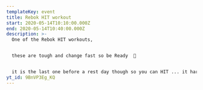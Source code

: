```yaml
---
templateKey: event
title: Rebok HIT workout
start: 2020-05-14T10:10:00.000Z
end: 2020-05-14T10:40:00.000Z
description: >-
  One of the Rebok HIT workouts,


  these are tough and change fast so be Ready  💪


  it is the last one before a rest day though so you can HIT ... it hard, see what I did there
yt_id: 9BnVP3Eg_KQ
---
```

